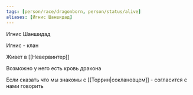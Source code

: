 ```yaml
---
tags: [person/race/dragonborn, person/status/alive]
aliases: [Игнис Шаншидад]
---
```


Игнис Шаншидад

Игнис - клан

Живет в [[Невервинтер]]

Возможно у него есть кровь дракона

Если сказать что мы знакомы с [[Торрин|соклановцем]] - согласится с нами говорить
